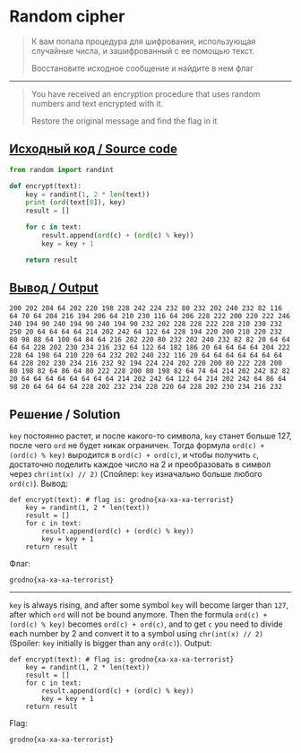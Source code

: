 # Random cipher

> К вам попала процедура для шифрования, использующая случайные числа, и зашифрованный с ее помощью текст.
>
> Восстановите исходное сообщение и найдите в нем флаг

---

> You have received an encryption procedure that uses random numbers and text encrypted with it.
>
> Restore the original message and find the flag in it

## [Исходный код / Source code](code_terror.py)

```python
from random import randint

def encrypt(text):
    key = randint(1, 2 * len(text))
    print (ord(text[0]), key)
    result = []

    for c in text:
        result.append(ord(c) + (ord(c) % key))
        key = key + 1

    return result
```

## [Вывод / Output](terror.txt)

```plain
200 202 204 64 202 220 198 228 242 224 232 80 232 202 240 232 82 116 64 70 64 204 216 194 206 64 210 230 116 64 206 228 222 200 220 222 246 240 194 90 240 194 90 240 194 90 232 202 228 228 222 228 210 230 232 250 20 64 64 64 64 214 202 242 64 122 64 228 194 220 200 210 220 232 80 98 88 64 100 64 84 64 216 202 220 80 232 202 240 232 82 82 20 64 64 64 64 228 202 230 234 216 232 64 122 64 182 186 20 64 64 64 64 204 222 228 64 198 64 210 220 64 232 202 240 232 116 20 64 64 64 64 64 64 64 64 228 202 230 234 216 232 92 194 224 224 202 220 200 80 222 228 200 80 198 82 64 86 64 80 222 228 200 80 198 82 64 74 64 214 202 242 82 82 20 64 64 64 64 64 64 64 64 214 202 242 64 122 64 214 202 242 64 86 64 98 20 64 64 64 64 228 202 232 234 228 220 64 228 202 230 234 216 232
```

## Решение / Solution

`key` постоянно растет, и после какого-то символа, `key` станет больше 127, после чего `ord` не
будет никак ограничен. Тогда формула `ord(c) + (ord(c) % key)` выродится в `ord(c) + ord(c)`, и
чтобы получить `c`, достаточно поделить каждое число на 2 и преобразовать в символ через
`chr(int(x) // 2)` (Спойлер: `key` изначально больше любого `ord(c)`). Вывод:

```plain
def encrypt(text): # flag is: grodno{xa-xa-xa-terrorist}
    key = randint(1, 2 * len(text))
    result = []
    for c in text:
        result.append(ord(c) + (ord(c) % key))
        key = key + 1
    return result
```

Флаг:

```plain
grodno{xa-xa-xa-terrorist}
```

---

`key` is always rising, and after some symbol `key` will become larger than `127`, after which `ord`
will not be bound anymore. Then the formula `ord(c) + (ord(c) % key)` becomes `ord(c) + ord(c)`, and
to get `c` you need to divide each number by 2 and convert it to a symbol using `chr(int(x) // 2)`
(Spoiler: `key` initially is bigger than any `ord(c)`). Output:

```plain
def encrypt(text): # flag is: grodno{xa-xa-xa-terrorist}
    key = randint(1, 2 * len(text))
    result = []
    for c in text:
        result.append(ord(c) + (ord(c) % key))
        key = key + 1
    return result
```

Flag:

```plain
grodno{xa-xa-xa-terrorist}
```
